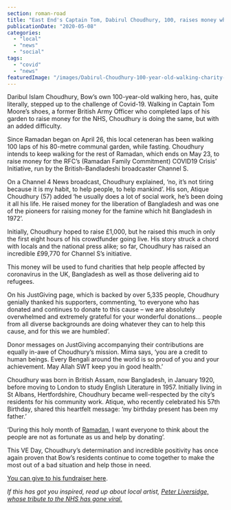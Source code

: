 ```yaml
---
section: roman-road
title: "East End's Captain Tom, Dabirul Choudhury, 100, raises money while fasting for Ramadan"
publicationDate: "2020-05-08"
categories: 
  - "local"
  - "news"
  - "social"
tags: 
  - "covid"
  - "news"
featuredImage: "/images/Dabirul-Choudhury-100-year-old-walking-charity-Bow.jpg"
---
```


Daribul Islam Choudhury, Bow’s own 100-year-old walking hero, has, quite literally, stepped up to the challenge of Covid-19. Walking in Captain Tom Moore’s shoes, a former British Army Officer who completed laps of his garden to raise money for the NHS, Choudhury is doing the same, but with an added difficulty. 

Since Ramadan began on April 26, this local ceteneran has been walking 100 laps of his 80-metre communal garden, while fasting. Choudhury intends to keep walking for the rest of Ramadan, which ends on May 23, to raise money for the RFC’s (Ramadan Family Commitment) COVID19 Crisis’ Initiative, run by the British-Bandladeshi broadcaster Channel S.

On a Channel 4 News broadcast, Choudhury explained, ‘no, it’s not tiring because it is my habit, to help people, to help mankind’. His son, Atique Choudhury (57) added ‘he usually does a lot of social work, he’s been doing it all his life. He raised money for the liberation of Bangladesh and was one of the pioneers for raising money for the famine which hit Bangladesh in 1972’. 

Initially, Choudhury hoped to raise £1,000, but he raised this much in only the first eight hours of his crowdfunder going live. His story struck a chord with locals and the national press alike; so far, Choudhury has raised an incredible £99,770 for Channel S’s initiative. 

This money will be used to fund charities that help people affected by coronavirus in the UK, Bangladesh as well as those delivering aid to refugees. 

On his JustGiving page, which is backed by over 5,335 people, Choudhury genially thanked his supporters, commenting, ‘to everyone who has donated and continues to donate to this cause – we are absolutely overwhelmed and extremely grateful for your wonderful donations… people from all diverse backgrounds are doing whatever they can to help this cause, and for this we are humbled’. 

Donor messages on JustGiving accompanying their contributions are equally in-awe of Choudhury’s mission. Mima says, ‘you are a credit to human beings. Every Bengali around the world is so proud of you and your achievement. May Allah SWT keep you in good health.’ 

Choudhury was born in British Assam, now Bangladesh, in January 1920, before moving to London to study English Literature in 1957. Initially living in St Albans, Hertfordshire, Choudhury became well-respected by the city’s residents for his community work. Atique, who recently celebrated his 57th Birthday, shared this heartfelt message: ‘my birthday present has been my father.’

‘During this holy month of [Ramadan](https://romanroadlondon.com/bow-globe-town-ramadan-experiences/), I want everyone to think about the people are not as fortunate as us and help by donating’. 

This VE Day, Choudhury’s determination and incredible positivity has once again proven that Bow’s residents continue to come together to make the most out of a bad situation and help those in need.

[You can give to his fundraiser here](https://www.justgiving.com/fundraising/dabirul-islam-choudhury).

_If this has got you inspired, read up about local artist, [Peter Liversidge, whose tribute to the NHS has gone viral.](https://romanroadlondon.com/peter-liversidge-sign-paintings-nhs/)_

